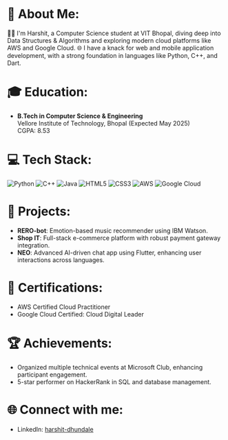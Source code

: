 # 💫 About Me:
👨‍💻 I'm Harshit, a Computer Science student at VIT Bhopal, diving deep into Data Structures & Algorithms and exploring modern cloud platforms like AWS and Google Cloud.
🌐 I have a knack for web and mobile application development, with a strong foundation in languages like Python, C++, and Dart.

# 🎓 Education:
- **B.Tech in Computer Science & Engineering**  
  Vellore Institute of Technology, Bhopal (Expected May 2025)  
  CGPA: 8.53

# 💻 Tech Stack:
![Python](https://img.shields.io/badge/Python-3776AB?style=for-the-badge&logo=python&logoColor=white) ![C++](https://img.shields.io/badge/c++-00599C.svg?style=for-the-badge&logo=c%2B%2B&logoColor=white&height=28)
 ![Java](https://img.shields.io/badge/Java-ED8B00.svg?style=for-the-badge&logo=java&logoColor=white) ![HTML5](https://img.shields.io/badge/html5-E34F26.svg?style=for-the-badge&logo=html5&logoColor=white) ![CSS3](https://img.shields.io/badge/css3-1572B6.svg?style=for-the-badge&logo=css3&logoColor=white) ![AWS](https://img.shields.io/badge/AWS-FF9900.svg?style=for-the-badge&logo=amazon-aws&logoColor=white) ![Google Cloud](https://img.shields.io/badge/Google_Cloud-4285F4?style=for-the-badge&logo=google-cloud&logoColor=white)

# 🚀 Projects:
- **RERO-bot**: Emotion-based music recommender using IBM Watson.
- **Shop IT**: Full-stack e-commerce platform with robust payment gateway integration.
- **NEO**: Advanced AI-driven chat app using Flutter, enhancing user interactions across languages.

# 📜 Certifications:
- AWS Certified Cloud Practitioner
- Google Cloud Certified: Cloud Digital Leader

# 🏆 Achievements:
- Organized multiple technical events at Microsoft Club, enhancing participant engagement.
- 5-star performer on HackerRank in SQL and database management.

# 🌐 Connect with me:
- LinkedIn: [harshit-dhundale](https://www.linkedin.com/in/harshit-dhundale)

